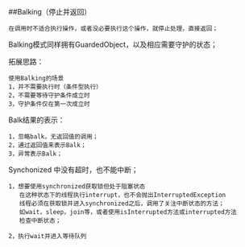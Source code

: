 ##Balking（停止并返回）

    在调用时不适合执行操作，或者没必要执行这个操作，就停止处理，直接返回；


 Balking模式同样拥有GuardedObject，以及相应需要守护的状态；

 拓展思路：

    使用Balking的场景
    1，并不需要执行时（条件型执行）
    2，不需要等待守护条件成立时
    3，守护条件仅在第一次成立时

Balk结果的表示：

    1，忽略balk，无返回值的调用；
    2，通过返回值来表示Balk；
    3，异常表示Balk；


Synchonized 中没有超时，也不能中断；

    1，想要使用synchronized获取锁但处于阻塞状态
       在这种状态下的线程执行interrupt，也不会抛出InterruptedException
       线程必须在获取锁并进入synchronized之后，调用了关注中断状态的方法；
       如wait，sleep，join等，或者使用isInterrupted方法或interrupted方法
       检查中断状态；

    2，执行wait并进入等待队列
